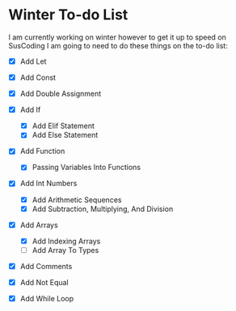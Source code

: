 # Winter To-do List

I am currently working on winter however to get it up to speed on SusCoding I am going to need to do these things on the to-do list:

-   [x] Add Let
-   [x] Add Const
-   [x] Add Double Assignment
-   [x] Add If
    -   [x] Add Elif Statement
    -   [x] Add Else Statement
-   [x] Add Function
    -   [x] Passing Variables Into Functions
-   [x] Add Int Numbers
    -   [x] Add Arithmetic Sequences
    -   [x] Add Subtraction, Multiplying, And Division
-   [x] Add Arrays
    -   [x] Add Indexing Arrays
    -   [ ] Add Array To Types
-   [x] Add Comments
-   [x] Add Not Equal
-   [x] Add While Loop

